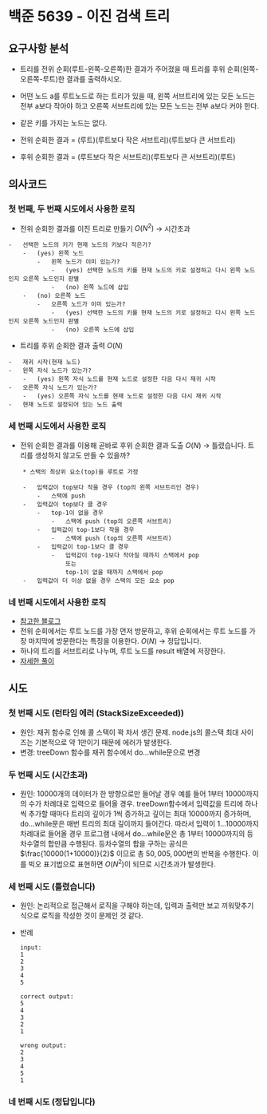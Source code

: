# 백준 5639 - 이진 검색 트리

## 요구사항 분석

-   트리를 전위 순회(루트-왼쪽-오른쪽)한 결과가 주어졌을 때 트리를 후위 순회(왼쪽-오른쪽-루트)한 결과를 출력하시오.
-   어떤 노드 a를 루트노드로 하는 트리가 있을 때, 왼쪽 서브트리에 있는 모든 노드는 전부 a보다 작아야 하고 오른쪽 서브트리에 있는 모든 노드는 전부 a보다 커야 한다.
-   같은 키를 가지는 노드는 없다.

-   전위 순회한 결과 = (루트)(루트보다 작은 서브트리)(루트보다 큰 서브트리)
-   후위 순회한 결과 = (루트보다 작은 서브트리)(루트보다 큰 서브트리)(루트)

## 의사코드

### 첫 번째, 두 번째 시도에서 사용한 로직

-   전위 순회한 결과를 이진 트리로 만들기 $O(N^2)$ -> 시간초과

```
-   선택한 노드의 키가 현재 노드의 키보다 작은가?
    -   (yes) 왼쪽 노드
        -   왼쪽 노드가 이미 있는가?
            -   (yes) 선택한 노드의 키를 현재 노드의 키로 설정하고 다시 왼쪽 노드인지 오른쪽 노드인지 판별
            -   (no) 왼쪽 노드에 삽입
    -   (no) 오른쪽 노드
        -   오른쪽 노드가 이미 있는가?
            -   (yes) 선택한 노드의 키를 현재 노드의 키로 설정하고 다시 왼쪽 노드인지 오른쪽 노드인지 판별
            -   (no) 오른쪽 노드에 삽입
```

-   트리를 후위 순회한 결과 출력 $O(N)$

```
-   재귀 시작(현재 노드)
-   왼쪽 자식 노드가 있는가?
    -   (yes) 왼쪽 자식 노드를 현재 노드로 설정한 다음 다시 재귀 시작
-   오른쪽 자식 노드가 있는가?
    -   (yes) 오른쪽 자식 노드를 현재 노드로 설정한 다음 다시 재귀 시작
-   현재 노드로 설정되어 있는 노드 출력
```

### 세 번째 시도에서 사용한 로직

-   전위 순회한 결과를 이용해 곧바로 후위 순회한 결과 도출 $O(N)$ -> 틀렸습니다.
    트리를 생성하지 않고도 만들 수 있을까?

```
    * 스택의 최상위 요소(top)을 루트로 가정

    -   입력값이 top보다 작을 경우 (top의 왼쪽 서브트리인 경우)
        -   스택에 push
    -   입력값이 top보다 클 경우
        -   top-1이 없을 경우
            -   스택에 push (top의 오른쪽 서브트리)
        -   입력값이 top-1보다 작을 경우
            -   스택에 push (top의 오른쪽 서브트리)
        -   입력값이 top-1보다 클 경우
            -   입력값이 top-1보다 작아질 때까지 스택에서 pop
                또는
                top-1이 없을 때까지 스택에서 pop
    -   입력값이 더 이상 없을 경우 스택의 모든 요소 pop
```

### 네 번째 시도에서 사용한 로직

-   [참고한 블로그](https://gywlsp.github.io/boj/5639/)
-   전위 순회에서는 루트 노드를 가장 먼저 방문하고, 후위 순회에서는 루트 노드를 가장 마지막에 방문한다는 특징을 이용한다. $O(N)$ -> 정답입니다.
-   하나의 트리를 서브트리로 나누며, 루트 노드를 result 배열에 저장한다.
-   [자세한 풀이](https://velog.io/@ahhpc2012/%EB%B0%B1%EC%A4%80-5639-%EC%9D%B4%EC%A7%84-%EA%B2%80%EC%83%89-%ED%8A%B8%EB%A6%AC-Javascript)

## 시도

### 첫 번째 시도 (런타임 에러 (StackSizeExceeded))

-   원인: 재귀 함수로 인해 콜 스택이 꽉 차서 생긴 문제. node.js의 콜스택 최대 사이즈는 기본적으로 약 1만이기 때문에 에러가 발생한다.
-   변경: treeDown 함수를 재귀 함수에서 do...while문으로 변경

### 두 번째 시도 (시간초과)

-   원인: 10000개의 데이터가 한 방향으로만 들어날 경우 예를 들어 1부터 10000까지의 수가 차례대로 입력으로 들어올 경우. treeDown함수에서 입력값을 트리에 하나씩 추가할 때마다 트리의 깊이가 1씩 증가하고 깊이는 최대 10000까지 증가하며, do...while문은 매번 트리의 최대 깊이까지 들어간다.
    따라서 입력이 1...10000까지 차례대로 들어올 경우 프로그램 내에서 do...while문은 총 1부터 10000까지의 등차수열의 합만큼 수행된다. 등차수열의 합을 구하는 공식은 $\frac{10000(1+10000)}{2}$ 이므로 총 $50,005,000$번의 반복을 수행한다. 이를 빅오 표기법으로 표현하면 $O(N^2)$이 되므로 시간초과가 발생한다.

### 세 번째 시도 (틀렸습니다)

-   원인: 논리적으로 접근해서 로직을 구해야 하는데, 입력과 출력만 보고 끼워맞추기 식으로 로직을 작성한 것이 문제인 것 같다.
-   반례

    ```
    input:
    1
    2
    3
    4
    5

    correct output:
    5
    4
    3
    2
    1

    wrong output:
    2
    3
    4
    5
    1
    ```

### 네 번째 시도 (정답입니다)
